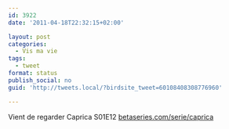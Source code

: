 ```yaml
---
id: 3922
date: '2011-04-18T22:32:15+02:00'

layout: post
categories:
  - Vis ma vie
tags:
  - tweet
format: status
publish_social: no
guid: 'http://tweets.local/?birdsite_tweet=60108408308776960'

---
```


Vient de regarder Caprica S01E12 [betaseries.com/serie/caprica](https://www.betaseries.com/serie/caprica)